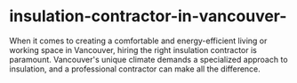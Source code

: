 # insulation-contractor-in-vancouver-
When it comes to creating a comfortable and energy-efficient living or working space in Vancouver, hiring the right insulation contractor is paramount. Vancouver's unique climate demands a specialized approach to insulation, and a professional contractor can make all the difference. 
